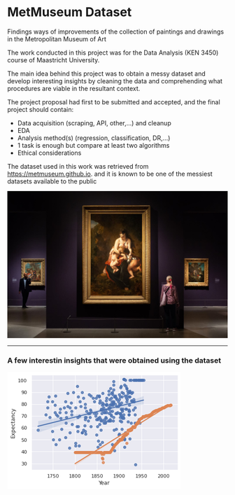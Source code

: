 # MetMuseum Dataset 

Findings ways of improvements of the collection of paintings and drawings in the Metropolitan Museum of Art 

The work conducted in this project was for the Data Analysis (KEN 3450) course of Maastricht University.

The main idea behind this project was to obtain a messy dataset and develop interesting insights by cleaning the data and comprehending what procedures are viable in the resultant context.

The project proposal had first to be submitted and accepted, and the final project should contain:
- Data acquisition (scraping, API, other,...) and cleanup
- EDA
- Analysis method(s) (regression, classification, DR,...)
- 1 task is enough but compare at least two algorithms 
- Ethical considerations


The dataset used in this work was retrieved from https://metmuseum.github.io. and it is known to be one of the messiest datasets available to the public

![Screenshot](14delacroix1-sub-superJumbo.jpg)

---

### A few interestin insights that were obtained using the dataset

![Screenshot](life_expectancy.png)
